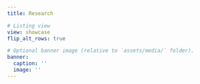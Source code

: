 ```yaml
---
title: Research

# Listing view
view: showcase
flip_alt_rows: true

# Optional banner image (relative to `assets/media/` folder).
banner:
  caption: ''
  image: ''
---
```


<br>